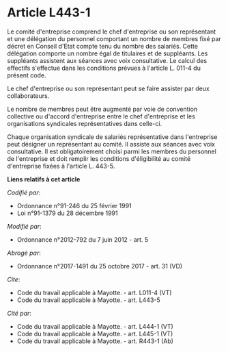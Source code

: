 # Article L443-1

Le comité d'entreprise comprend le chef d'entreprise ou son représentant et une délégation du personnel comportant un nombre
de membres fixé par décret en Conseil d'Etat compte tenu du nombre des salariés. Cette délégation comporte un nombre égal de
titulaires et de suppléants. Les suppléants assistent aux séances avec voix consultative. Le calcul des effectifs s'effectue
dans les conditions prévues à l'article L. 011-4 du présent code. 

Le chef d'entreprise ou son représentant peut se faire assister par deux collaborateurs. 

Le nombre de membres peut être augmenté par voie de convention collective ou d'accord d'entreprise entre le chef d'entreprise
et les organisations syndicales représentatives dans celle-ci. 

Chaque organisation syndicale de salariés représentative dans l'entreprise peut désigner un représentant au comité. Il
assiste aux séances avec voix consultative. Il est obligatoirement choisi parmi les membres du personnel de l'entreprise et
doit remplir les conditions d'éligibilité au comité d'entreprise fixées à l'article L. 443-5.

**Liens relatifs à cet article**

_Codifié par_:

  - Ordonnance n°91-246 du 25 février 1991
  - Loi n°91-1379 du 28 décembre 1991

_Modifié par_:

  - Ordonnance n°2012-792 du 7 juin 2012 - art. 5

_Abrogé par_:

  - Ordonnance n°2017-1491 du 25 octobre 2017 - art. 31 (VD)

_Cite_:

  - Code du travail applicable à Mayotte. - art. L011-4 (VT)
  - Code du travail applicable à Mayotte. - art. L443-5

_Cité par_:

  - Code du travail applicable à Mayotte. - art. L444-1 (VT)
  - Code du travail applicable à Mayotte. - art. L445-1 (VT)
  - Code du travail applicable à Mayotte. - art. R443-1 (Ab)
